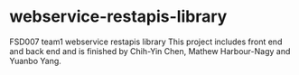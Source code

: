 # webservice-restapis-library
FSD007 team1 webservice restapis library
This project includes front end and back end and is finished by Chih-Yin Chen, Mathew Harbour-Nagy and Yuanbo Yang.
